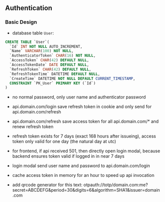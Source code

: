 ## Authentication

### Basic Design

- database table `User`: 

```sql
CREATE TABLE `User`(
  `Id` INT NOT NULL AUTO_INCREMENT,
  `Name` VARCHAR(100) NOT NULL,
  `AuthenticatorToken` CHAR(16) NOT NULL,
  `AccessToken` CHAR(42) DEFAULT NULL,
  `AccessTokenDate` DATE DEFAULT NULL,
  `RefreshToken` CHAR(42) DEFAULT NULL,
  `RefreshTokenTime` DATETIME DEFAULT NULL,
  `CreateTime` DATETIME NOT NULL DEFAULT CURRENT_TIMESTAMP,
  CONSTRAINT `PK_User` PRIMARY KEY (`Id`)
)
```

- no normal password, only user name and authenticator password
- api.domain.com/login save refresh token in cookie and only send for api.domain.com/refresh
- api.domain.com/refresh save access token for all api.domain.com/* and renew refresh token
- refresh token exists for 7 days (exact 168 hours after issueing), access token only valid for one day (the natural day at utc)
- for frontend, if api received 501, then directly open login modal, because backend ensures token valid if logged in in near 7 days
- login modal send user name and password to api.domain.com/login
- cache access token in memory for an hour to speed up api invocation

- add qrcode generator for this text:
otpauth://totp/domain.com:me?secret=ABCDEFG&period=30&digits=6&algorithm=SHA1&issuer=domain.com
